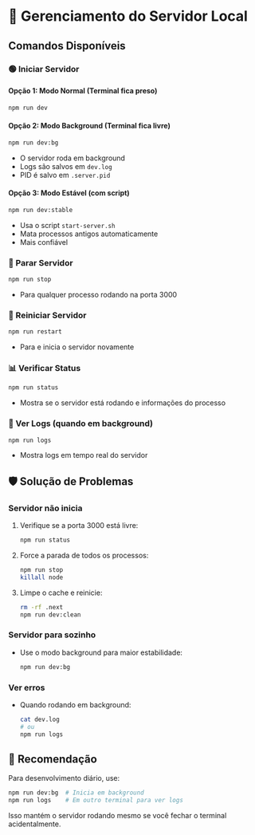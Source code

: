 # 🚀 Gerenciamento do Servidor Local

## Comandos Disponíveis

### 🟢 Iniciar Servidor

#### Opção 1: Modo Normal (Terminal fica preso)
```bash
npm run dev
```

#### Opção 2: Modo Background (Terminal fica livre)
```bash
npm run dev:bg
```
- O servidor roda em background
- Logs são salvos em `dev.log`
- PID é salvo em `.server.pid`

#### Opção 3: Modo Estável (com script)
```bash
npm run dev:stable
```
- Usa o script `start-server.sh`
- Mata processos antigos automaticamente
- Mais confiável

### 🔴 Parar Servidor

```bash
npm run stop
```
- Para qualquer processo rodando na porta 3000

### 🔄 Reiniciar Servidor

```bash
npm run restart
```
- Para e inicia o servidor novamente

### 📊 Verificar Status

```bash
npm run status
```
- Mostra se o servidor está rodando e informações do processo

### 📝 Ver Logs (quando em background)

```bash
npm run logs
```
- Mostra logs em tempo real do servidor

## 🛡️ Solução de Problemas

### Servidor não inicia
1. Verifique se a porta 3000 está livre:
   ```bash
   npm run status
   ```

2. Force a parada de todos os processos:
   ```bash
   npm run stop
   killall node
   ```

3. Limpe o cache e reinicie:
   ```bash
   rm -rf .next
   npm run dev:clean
   ```

### Servidor para sozinho
- Use o modo background para maior estabilidade:
  ```bash
  npm run dev:bg
  ```

### Ver erros
- Quando rodando em background:
  ```bash
  cat dev.log
  # ou
  npm run logs
  ```

## 🎯 Recomendação

Para desenvolvimento diário, use:
```bash
npm run dev:bg  # Inicia em background
npm run logs    # Em outro terminal para ver logs
```

Isso mantém o servidor rodando mesmo se você fechar o terminal acidentalmente.
